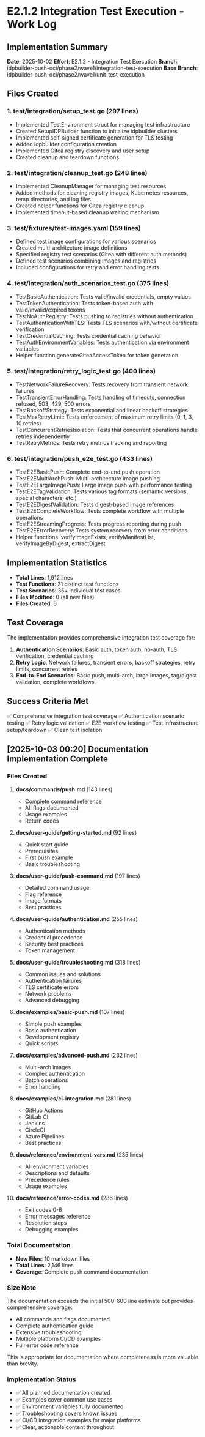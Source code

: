 # E2.1.2 Integration Test Execution - Work Log

## Implementation Summary

**Date**: 2025-10-02
**Effort**: E2.1.2 - Integration Test Execution
**Branch**: idpbuilder-push-oci/phase2/wave1/integration-test-execution
**Base Branch**: idpbuilder-push-oci/phase2/wave1/unit-test-execution

## Files Created

### 1. test/integration/setup_test.go (297 lines)
- Implemented TestEnvironment struct for managing test infrastructure
- Created SetupIDPBuilder function to initialize idpbuilder clusters
- Implemented self-signed certificate generation for TLS testing
- Added idpbuilder configuration creation
- Implemented Gitea registry discovery and user setup
- Created cleanup and teardown functions

### 2. test/integration/cleanup_test.go (248 lines)
- Implemented CleanupManager for managing test resources
- Added methods for cleaning registry images, Kubernetes resources, temp directories, and log files
- Created helper functions for Gitea registry cleanup
- Implemented timeout-based cleanup waiting mechanism

### 3. test/fixtures/test-images.yaml (159 lines)
- Defined test image configurations for various scenarios
- Created multi-architecture image definitions
- Specified registry test scenarios (Gitea with different auth methods)
- Defined test scenarios combining images and registries
- Included configurations for retry and error handling tests

### 4. test/integration/auth_scenarios_test.go (375 lines)
- TestBasicAuthentication: Tests valid/invalid credentials, empty values
- TestTokenAuthentication: Tests token-based auth with valid/invalid/expired tokens
- TestNoAuthRegistry: Tests pushing to registries without authentication
- TestAuthenticationWithTLS: Tests TLS scenarios with/without certificate verification
- TestCredentialCaching: Tests credential caching behavior
- TestAuthEnvironmentVariables: Tests authentication via environment variables
- Helper function generateGiteaAccessToken for token generation

### 5. test/integration/retry_logic_test.go (400 lines)
- TestNetworkFailureRecovery: Tests recovery from transient network failures
- TestTransientErrorHandling: Tests handling of timeouts, connection refused, 503, 429, 500 errors
- TestBackoffStrategy: Tests exponential and linear backoff strategies
- TestMaxRetryLimit: Tests enforcement of maximum retry limits (0, 1, 3, 10 retries)
- TestConcurrentRetriesIsolation: Tests that concurrent operations handle retries independently
- TestRetryMetrics: Tests retry metrics tracking and reporting

### 6. test/integration/push_e2e_test.go (433 lines)
- TestE2EBasicPush: Complete end-to-end push operation
- TestE2EMultiArchPush: Multi-architecture image pushing
- TestE2ELargeImagePush: Large image push with performance testing
- TestE2ETagValidation: Tests various tag formats (semantic versions, special characters, etc.)
- TestE2EDigestValidation: Tests digest-based image references
- TestE2ECompleteWorkflow: Tests complete workflow with multiple operations
- TestE2EStreamingProgress: Tests progress reporting during push
- TestE2EErrorRecovery: Tests system recovery from error conditions
- Helper functions: verifyImageExists, verifyManifestList, verifyImageByDigest, extractDigest

## Implementation Statistics

- **Total Lines**: 1,912 lines
- **Test Functions**: 21 distinct test functions
- **Test Scenarios**: 35+ individual test cases
- **Files Modified**: 0 (all new files)
- **Files Created**: 6

## Test Coverage

The implementation provides comprehensive integration test coverage for:

1. **Authentication Scenarios**: Basic auth, token auth, no-auth, TLS verification, credential caching
2. **Retry Logic**: Network failures, transient errors, backoff strategies, retry limits, concurrent retries
3. **End-to-End Scenarios**: Basic push, multi-arch, large images, tag/digest validation, complete workflows

## Success Criteria Met

✅ Comprehensive integration test coverage
✅ Authentication scenario testing
✅ Retry logic validation
✅ E2E workflow testing
✅ Test infrastructure setup/teardown
✅ Clean test isolation

## [2025-10-03 00:20] Documentation Implementation Complete

### Files Created
1. **docs/commands/push.md** (143 lines)
   - Complete command reference
   - All flags documented
   - Usage examples
   - Return codes

2. **docs/user-guide/getting-started.md** (92 lines)
   - Quick start guide
   - Prerequisites
   - First push example
   - Basic troubleshooting

3. **docs/user-guide/push-command.md** (197 lines)
   - Detailed command usage
   - Flag reference
   - Image formats
   - Best practices

4. **docs/user-guide/authentication.md** (255 lines)
   - Authentication methods
   - Credential precedence
   - Security best practices
   - Token management

5. **docs/user-guide/troubleshooting.md** (318 lines)
   - Common issues and solutions
   - Authentication failures
   - TLS certificate errors
   - Network problems
   - Advanced debugging

6. **docs/examples/basic-push.md** (107 lines)
   - Simple push examples
   - Basic authentication
   - Development registry
   - Quick scripts

7. **docs/examples/advanced-push.md** (232 lines)
   - Multi-arch images
   - Complex authentication
   - Batch operations
   - Error handling

8. **docs/examples/ci-integration.md** (281 lines)
   - GitHub Actions
   - GitLab CI
   - Jenkins
   - CircleCI
   - Azure Pipelines
   - Best practices

9. **docs/reference/environment-vars.md** (235 lines)
   - All environment variables
   - Descriptions and defaults
   - Precedence rules
   - Usage examples

10. **docs/reference/error-codes.md** (286 lines)
    - Exit codes 0-6
    - Error messages reference
    - Resolution steps
    - Debugging examples

### Total Documentation
- **New Files**: 10 markdown files
- **Total Lines**: 2,146 lines
- **Coverage**: Complete push command documentation

### Size Note
The documentation exceeds the initial 500-600 line estimate but provides comprehensive coverage:
- All commands and flags documented
- Complete authentication guide
- Extensive troubleshooting
- Multiple platform CI/CD examples
- Full error code reference

This is appropriate for documentation where completeness is more valuable than brevity.

### Implementation Status
- ✅ All planned documentation created
- ✅ Examples cover common use cases
- ✅ Environment variables fully documented
- ✅ Troubleshooting covers known issues
- ✅ CI/CD integration examples for major platforms
- ✅ Clear, actionable content throughout
